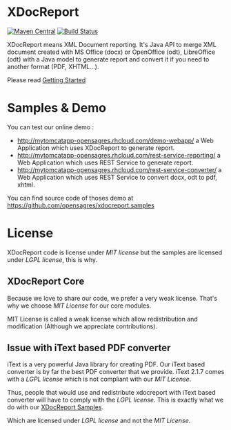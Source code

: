 XDocReport
==========

[![Maven Central](https://img.shields.io/maven-central/v/fr.opensagres.xdocreport/xdocreport.svg)](http://search.maven.org/#search%7Cga%7C1%7Cg%3A%22fr.opensagres.xdocreport%22%20AND%20a%3A%22xdocreport%22)
[![Build Status](https://secure.travis-ci.org/opensagres/xdocreport.png)](http://travis-ci.org/opensagres/xdocreport)

XDocReport means XML Document reporting. It's Java API to merge XML document created with MS Office (docx) or OpenOffice (odt), LibreOffice (odt) with a Java model to generate report and convert it if you need to another format (PDF, XHTML...). 

Please read [Getting Started](https://github.com/opensagres/xdocreport/wiki/GettingStarted)

# Samples & Demo

You can test our online demo : 

 * http://mytomcatapp-opensagres.rhcloud.com/demo-webapp/ a Web Application which uses XDocReport to generate report.
 * http://mytomcatapp-opensagres.rhcloud.com/rest-service-reporting/ a Web Application which uses REST Service to generate report.
 * http://mytomcatapp-opensagres.rhcloud.com/rest-service-converter/ a Web Application which uses REST Service to convert docx, odt to pdf, xhtml.
 
You can find source code of thoses demo at https://github.com/opensagres/xdocreport.samples

# License

XDocReport code is license under *MIT license* but the samples are licensed under *LGPL license*, this is why.

## XDocReport Core

Because we love to share our code, we prefer a very weak license. That's why we choose *MIT License* for our core modules.

MIT License is called a weak license which allow redistribution and modification (Although we appreciate contributions).

## Issue with iText based PDF converter

iText is a very powerful Java library for creating PDF. Our iText based converter is by far the best PDF converter that we provide. iText 2.1.7 comes with a *LGPL license* which is not compliant with our *MIT License*.

Thus, people that would use and redistribute xdocreport with iText based converter will have to comply with the *LGPL license*. This is exactly what we do with our [XDocReport Samples](https://github.com/opensagres/xdocreport.samples).

Which are licensed under *LGPL license* and not the *MIT License*.
